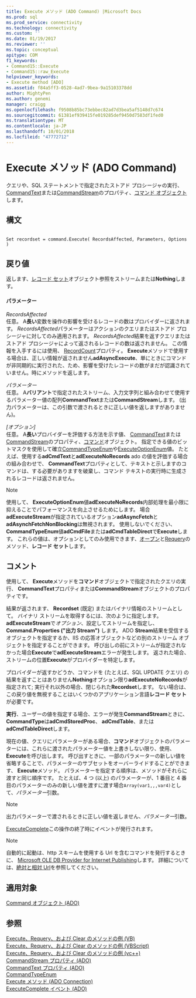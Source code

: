 ```yaml
---
title: Execute メソッド (ADO Command) |Microsoft Docs
ms.prod: sql
ms.prod_service: connectivity
ms.technology: connectivity
ms.custom: ''
ms.date: 01/19/2017
ms.reviewer: ''
ms.topic: conceptual
apitype: COM
f1_keywords:
- Command15::Execute
- Command15::raw_Execute
helpviewer_keywords:
- Execute method [ADO]
ms.assetid: f84a5ff3-0528-4ad7-9bea-9a15103378dd
author: MightyPen
ms.author: genemi
manager: craigg
ms.openlocfilehash: f9508b85bc73ebbec82ad7d3bea5af5148d7c674
ms.sourcegitcommit: 61381ef939415fe019285def9450d7583df1fed0
ms.translationtype: MT
ms.contentlocale: ja-JP
ms.lasthandoff: 10/01/2018
ms.locfileid: "47772712"
---
```

# <a name="execute-method-ado-command"></a>Execute メソッド (ADO Command)
クエリや、SQL ステートメントで指定されたストアド プロシージャの実行、 [CommandText](../../../ado/reference/ado-api/commandtext-property-ado.md)または[CommandStream](../../../ado/reference/ado-api/commandstream-property-ado.md)のプロパティ、[コマンド オブジェクト](../../../ado/reference/ado-api/command-object-ado.md)します。  
  
## <a name="syntax"></a>構文  
  
```  
  
Set recordset = command.Execute( RecordsAffected, Parameters, Options )  
```  
  
## <a name="return-value"></a>戻り値  
 返します、[レコード セット](../../../ado/reference/ado-api/recordset-object-ado.md)オブジェクト参照をストリームまたは**Nothing**します。  
  
#### <a name="parameters"></a>パラメーター  
 *RecordsAffected*  
 任意。 A**長い**変数を操作の影響を受けるレコードの数はプロバイダーに返されます。 *RecordsAffected*パラメーターはアクションのクエリまたはストアド プロシージャに対してのみ適用されます。 *RecordsAffected*結果を返すクエリまたはストアド プロシージャによって返されるレコードの数は返されません。 この情報を入手するには使用、 [RecordCount](../../../ado/reference/ado-api/recordcount-property-ado.md)プロパティ。 **Execute**メソッドで使用する場合は、正しい情報が返されません**adAsyncExecute**、単にときにコマンドが非同期的に実行された、ため、影響を受けたレコードの数がまだが認識されていません。時にメソッドを返します。  
  
 *パラメーター*  
 任意。 A**バリアント**で指定されたストリーム、入力文字列と組み合わせて使用するパラメーター値の配列**CommandText**または**CommandStream**します。 (出力パラメーターは、この引数で渡されるときに正しい値を返しますがありません)。  
  
 *[オプション]*  
 任意。 A**長い**プロバイダーを評価する方法を示す値、 [CommandText](../../../ado/reference/ado-api/commandtext-property-ado.md)または[CommandStream](../../../ado/reference/ado-api/commandstream-property-ado.md)のプロパティ、[コマンド](../../../ado/reference/ado-api/command-object-ado.md)オブジェクト。 指定できる値のビットマスクを使用して確立[CommandTypeEnum](../../../ado/reference/ado-api/commandtypeenum.md)や[ExecuteOptionEnum](../../../ado/reference/ado-api/executeoptionenum.md)値。 たとえば、使用する**adCmdText**と**adExecuteNoRecords** ado の値を評価する場合の組み合わせで、 **CommandText**プロパティとして、テキストと示しますのコマンドは、する必要がありますを破棄し、コマンド テキストの実行時に生成されるレコードは返されません。  
  
> [!NOTE]
>  使用して、 **ExecuteOptionEnum**値**adExecuteNoRecords**内部処理を最小限に抑えることでパフォーマンスを向上させるためにします。 場合**adExecuteStream**が指定されているオプション**adAsyncFetch**と**adAsynchFetchNonBlocking**は無視されます。 使用しないでください、 **CommandTypeEnum**値**adCmdFile**または**adCmdTableDirect**で**Execute**します。 これらの値は、オプションとしてのみ使用できます、[オープン](../../../ado/reference/ado-api/open-method-ado-recordset.md)と[Requery](../../../ado/reference/ado-api/requery-method.md)のメソッド、**レコード セット**します。  
  
## <a name="remarks"></a>コメント  
 使用して、 **Execute**メソッドを**コマンド**オブジェクトで指定されたクエリの実行、 **CommandText**プロパティまたは**CommandStream**オブジェクトのプロパティです。  
  
 結果が返されます、 **Recordset** (既定) またはバイナリ情報のストリームとして。 バイナリ ストリームを取得するには、次のように指定します。 **adExecuteStream**で*オプション*、設定してストリームを指定し、 **Command.Properties ("出力 Stream")** します。 ADO **Stream**結果を受信するオブジェクトを指定するか、IIS の応答オブジェクトなどの別のストリーム オブジェクトを指定することができます。 呼び出しの前にストリームが指定されなかった場合**Execute**で**adExecuteStream**エラーが発生します。 返された場合、ストリームの位置**Execute**がプロバイダーを特定します。  
  
 プロバイダーが返すかどうか、コマンドを (たとえば、SQL UPDATE クエリ) の結果を返すことはありません**Nothing**オプション限り**adExecuteNoRecords**が指定されて; 実行それ以外の場合、閉じられた**Recordset**します。 ない場合は、この戻り値を無視することはいくつかのアプリケーション言語**レコード セット**が必要です。  
  
 **実行**、ユーザーの値を指定する場合、エラーが発生**CommandStream**ときに、 **CommandType**は**adCmdStoredProc**、 **adCmdTable**、または**adCmdTableDirect**します。  
  
 現在の値、クエリにパラメーターがある場合、**コマンド**オブジェクトのパラメーターには、これらに渡されたパラメーター値を上書きしない限り、使用、 **Execute**を呼び出します。 呼び出すときに、一部のパラメーターの新しい値を省略することで、パラメーターのサブセットをオーバーライドすることができます、 **Execute**メソッド。 パラメーターを指定する順序は、メソッドがそれらに渡すと同じ順序です。 たとえば、4 つ (以上) のパラメーターが、1 番目と 4 番目のパラメーターのみの新しい値を渡すに渡す場合`Array(var1,,,var4)`として、*パラメーター*引数。  
  
> [!NOTE]
>  出力パラメーターで渡されるときに正しい値を返しません、*パラメーター*引数。  
  
 [ExecuteComplete](../../../ado/reference/ado-api/executecomplete-event-ado.md)この操作の終了時にイベントが発行されます。  
  
> [!NOTE]
>  自動的に起動は、http スキームを使用する Url を含むコマンドを発行するときに、 [Microsoft OLE DB Provider for Internet Publishing](../../../ado/guide/appendixes/microsoft-ole-db-provider-for-internet-publishing.md)します。 詳細については、[絶対と相対 Url](../../../ado/guide/data/absolute-and-relative-urls.md)を参照してください。  
  
## <a name="applies-to"></a>適用対象  
 [Command オブジェクト (ADO)](../../../ado/reference/ado-api/command-object-ado.md)  
  
## <a name="see-also"></a>参照  
 [Execute、Requery、および Clear のメソッドの例 (VB)](../../../ado/reference/ado-api/execute-requery-and-clear-methods-example-vb.md)   
 [Execute、Requery、および Clear のメソッドの例 (VBScript)](../../../ado/reference/ado-api/execute-requery-and-clear-methods-example-vbscript.md)   
 [Execute、Requery、および Clear のメソッドの例 (vc++)](../../../ado/reference/ado-api/execute-requery-and-clear-methods-example-vc.md)   
 [CommandStream プロパティ (ADO)](../../../ado/reference/ado-api/commandstream-property-ado.md)   
 [CommandText プロパティ (ADO)](../../../ado/reference/ado-api/commandtext-property-ado.md)   
 [CommandTypeEnum](../../../ado/reference/ado-api/commandtypeenum.md)   
 [Execute メソッド (ADO Connection)](../../../ado/reference/ado-api/execute-method-ado-connection.md)   
 [ExecuteComplete イベント (ADO)](../../../ado/reference/ado-api/executecomplete-event-ado.md)
